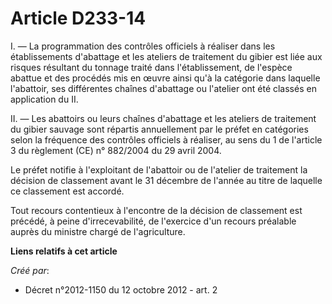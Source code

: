 # Article D233-14

I. ― La programmation des contrôles officiels à réaliser dans les établissements d'abattage et les ateliers de traitement du
gibier est liée aux risques résultant du tonnage traité dans l'établissement, de l'espèce abattue et des procédés mis en
œuvre ainsi qu'à la catégorie dans laquelle l'abattoir, ses différentes chaînes d'abattage ou l'atelier ont été classés en
application du II.

II. ― Les abattoirs ou leurs chaînes d'abattage et les ateliers de traitement du gibier sauvage sont répartis annuellement
par le préfet en catégories selon la fréquence des contrôles officiels à réaliser, au sens du 1 de l'article 3 du règlement
(CE) n° 882/2004 du 29 avril 2004.

Le préfet notifie à l'exploitant de l'abattoir ou de l'atelier de traitement la décision de classement avant le 31 décembre
de l'année au titre de laquelle ce classement est accordé.

Tout recours contentieux à l'encontre de la décision de classement est précédé, à peine d'irrecevabilité, de l'exercice d'un
recours préalable auprès du ministre chargé de l'agriculture.

**Liens relatifs à cet article**

_Créé par_:

  - Décret n°2012-1150 du 12 octobre 2012 - art. 2
